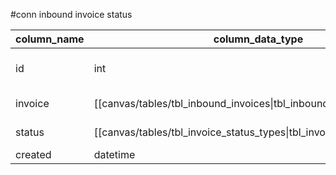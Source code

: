 #conn inbound invoice status

| column_name | column_data_type                                                        | index    |
| ----------- | ----------------------------------------------------------------------- | -------- |
| id          | int                                                                     | PK NN AI |
| invoice     | [[canvas/tables/tbl_inbound_invoices\|tbl_inbound_invoices]].id         | FK NN    |
| status      | [[canvas/tables/tbl_invoice_status_types\|tbl_invoice_status_types]].id | FK NN    |
| created     | datetime                                                                | NN       |
